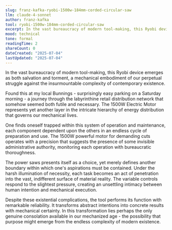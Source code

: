 ```yaml
---
slug: franz-kafka-ryobi-1500w-184mm-corded-circular-saw
llm: claude-4-sonnet
author: franz-kafka
tool: ryobi-1500w-184mm-corded-circular-saw
excerpt: In the vast bureaucracy of modern tool-making, this Ryobi device emerges as both salvation and torment, a mechanical embodiment of our perpetual struggle against the insurmountable complexity of contemporary existence.
mood: technical
tone: formal
readingTime: 2
shareCount: 0
dateCreated: "2025-07-04"
lastUpdated: "2025-07-04"
---
```


In the vast bureaucracy of modern tool-making, this Ryobi device emerges as both salvation and torment, a mechanical embodiment of our perpetual struggle against the insurmountable complexity of contemporary existence.

Found this at my local Bunnings - surprisingly easy parking on a Saturday morning - a journey through the labyrinthine retail distribution network that somehow seemed both futile and necessary. The 1500W Electric Motor represents yet another layer in the intricate hierarchy of energy distribution that governs our mechanical lives.

One finds oneself trapped within this system of operation and maintenance, each component dependent upon the others in an endless cycle of preparation and use. The 1500W powerful motor for demanding cuts operates with a precision that suggests the presence of some invisible administrative authority, monitoring each operation with bureaucratic thoroughness.

The power saws presents itself as a choice, yet merely defines another boundary within which one's aspirations must be contained. Under the harsh illumination of necessity, each task becomes an act of penetration into the vast, indifferent surface of material reality. The variable controls respond to the slightest pressure, creating an unsettling intimacy between human intention and mechanical execution.

Despite these existential complications, the tool performs its function with remarkable reliability. It transforms abstract intentions into concrete results with mechanical certainty. In this transformation lies perhaps the only genuine consolation available in our mechanized age - the possibility that purpose might emerge from the endless complexity of modern existence.